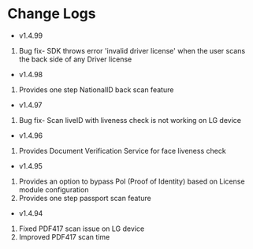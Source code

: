 # Change Logs

- v1.4.99
1. Bug fix- SDK throws error 'invalid driver license' when the user scans the back side of any Driver license

- v1.4.98
1. Provides one step NationalID back scan feature

- v1.4.97
1. Bug fix- Scan liveID with liveness check is not working on LG device

- v1.4.96
1. Provides Document Verification Service for face liveness check

- v1.4.95
1. Provides an option to bypass PoI (Proof of Identity) based on License module configuration
2. Provides one step passport scan feature

- v1.4.94
1. Fixed PDF417 scan issue on LG device
2. Improved PDF417 scan time
